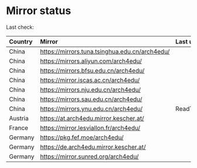 <script src="./time.js"></script>
# Mirror status
Last check: <script type="text/javascript">localize(1696746120.0974884);</script>

|Country|Mirror|Last update|
|:------|:-----|:----------|
|China|https://mirrors.tuna.tsinghua.edu.cn/arch4edu/|<script type="text/javascript">localize(1696703767);</script>|
|China|https://mirrors.aliyun.com/arch4edu/|<script type="text/javascript">localize(1696703767);</script>|
|China|https://mirrors.bfsu.edu.cn/arch4edu/|<script type="text/javascript">localize(1696703767);</script>|
|China|https://mirror.iscas.ac.cn/arch4edu/|<script type="text/javascript">localize(1696703767);</script>|
|China|https://mirrors.nju.edu.cn/arch4edu/|<script type="text/javascript">localize(1696703767);</script>|
|China|https://mirrors.sau.edu.cn/arch4edu/|<script type="text/javascript">localize(1696703767);</script>|
|China|https://mirrors.ynu.edu.cn/arch4edu/|ReadTimeout|
|Austria|https://at.arch4edu.mirror.kescher.at/|<script type="text/javascript">localize(1696703767);</script>|
|France|https://mirror.lesviallon.fr/arch4edu/|<script type="text/javascript">localize(1696703767);</script>|
|Germany|https://pkg.fef.moe/arch4edu/|<script type="text/javascript">localize(1696703767);</script>|
|Germany|https://de.arch4edu.mirror.kescher.at/|<script type="text/javascript">localize(1696703767);</script>|
|Germany|https://mirror.sunred.org/arch4edu/|<script type="text/javascript">localize(1696703767);</script>|

<script src="./tablefilter/tablefilter.js"></script>
<script src="./table.js"></script>